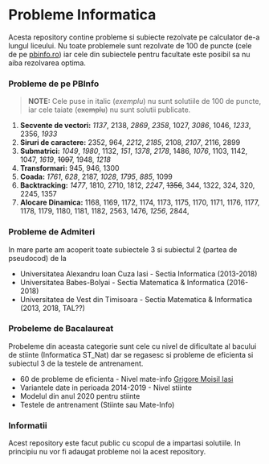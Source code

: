 # Probleme Informatica 

Acesta repository contine probleme si subiecte rezolvate pe calculator de-a lungul liceului. Nu toate problemele sunt rezolvate de 100 de puncte (cele de pe [pbinfo.ro](https://www.pbinfo.ro/)) iar cele din subiectele pentru facultate este posibil sa nu aiba rezolvarea optima.

### Probleme de pe PBInfo

> **NOTE:** Cele puse in italic (*exemplu*) nu sunt solutiile de 100 de puncte, iar cele taiate (~~exemplu~~) nu sunt solutii publicate.

1. **Secvente de vectori:** *1137*, 2138, *2869*, *2358*, 1027, *3086*, 1046, *1233*, 2356, *1933*
2. **Siruri de caractere:** 2352, 964, *2212*, *2185*, 2108, *2107*, 2116, 2899
3. **Submatrici:** *1049*, *1980*, 1132, *151*, *1378*, *2178*, 1486, *1076*, 1103, 1142, 1047, *1619*, ~~1097~~, 1948, *1218*
4. **Transformari:** 945, 946, 1300
5. **Coada:** *1761*, *628*, 2187, *1028*, *1795*, *885*, 1099
6. **Backtracking:** *1477*, 1810, 2710, 1812, *2247*, ~~1356~~, 344, 1322, 324, 320, 2245, 1357
6. **Alocare Dinamica:** 1168, 1169, 1172, 1174, 1173, 1175, 1170, 1171, 1176, 1177, 1178, 1179, 1180, 1181, 1182, 2563, 1476, *1256*, 2844, 

### Probleme de Admiteri

In mare parte am acoperit toate subiectele 3 si subiectul 2 (partea de pseudocod) de la 
- Universitatea Alexandru Ioan Cuza Iasi - Sectia Informatica (2013-2018)
- Universitatea Babes-Bolyai - Sectia Matematica & Informatica (2016-2018)
- Universitatea de Vest din Timisoara - Sectia Matematica & Informatica (2013, 2018, TAL??)

### Probeleme de Bacalaureat

Probeleme din aceasta categorie sunt cele cu nivel de dificultate al bacului de stiinte (Informatica ST_Nat) dar se regasesc si probleme de eficienta si subiectul 3 de la testele de antrenament.
- 60 de probleme de eficienta - Nivel mate-info [Grigore Moisil Iasi](http://liis.ro/~infosuport/12/eficienta_bac.pdf)
- Variantele date in perioada 2014-2019 - Nivel stiinte 
- Modelul din anul 2020 pentru stiinte
- Testele de antrenament (Stiinte sau Mate-Info)

### Informatii

Acest repository este facut public cu scopul de a impartasi solutiile. In principiu nu vor fi adaugat probleme noi la acest repository.